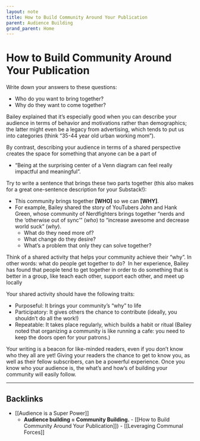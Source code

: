 ```yaml
---
layout: note
title: How to Build Community Around Your Publication
parent: Audience Building
grand_parent: Home
---
```


# How to Build Community Around Your Publication

Write down your answers to these questions:

- Who do you want to bring together?
- Why do they want to come together?

Bailey explained that it’s especially good when you can describe your audience in terms of behavior and motivations rather than demographics; the latter might even be a legacy from advertising, which tends to put us into categories (think “35-44 year old urban working mom”).

By contrast, describing your audience in terms of a shared perspective creates the space for something that anyone can be a part of

- “Being at the surprising center of a Venn diagram can feel really impactful and meaningful”.

Try to write a sentence that brings these two parts together (this also makes for a great one-sentence description for your Substack!):

- This community brings together **[WHO]** so we can **[WHY]**.
- For example, Bailey shared the story of YouTubers John and Hank Green, whose community of Nerdfighters brings together “nerds and the ‘otherwise out of sync’” (_who_) to “increase awesome and decrease world suck” (_why_).
  - What do they need more of?
  - What change do they desire?
  - What’s a problem that only they can solve together?

Think of a shared activity that helps your community achieve their “why”. In other words: what do people get together to do?  In her experience, Bailey has found that people tend to get together in order to do something that is better in a group, like teach each other, support each other, and meet up locally

Your shared activity should have the following traits:

- Purposeful: It brings your community’s “why” to life
- Participatory: It gives others the chance to contribute (ideally, you shouldn’t do all the work!)
- Repeatable: It takes place regularly, which builds a habit or ritual (Bailey noted that organizing a community is like running a cafe: you need to keep the doors open for your patrons.)

Your writing is a beacon for like-minded readers, even if you don’t know who they all are yet! Giving your readers the chance to get to know you, as well as their fellow subscribers, can be a powerful experience. Once you know who your audience is, the what’s and how’s of building your community will easily follow.

---
## Backlinks
* [[Audience is a Super Power]]
	* **Audience building = Community Building.** - [[How to Build Community Around Your Publication]]) - [[Leveraging Communal Forces]]

